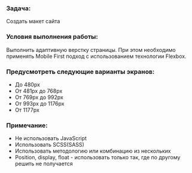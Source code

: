 ### Задача: 
Создать макет сайта
### Условия выполнения работы:
Выполнить адаптивную верстку страницы. При этом необходимо применять Mobile First подход с использованием технологии Flexbox. 
### Предусмотреть следующие варианты экранов:
* До 480px
* От 481px до 768px
* От 769px до 992px
* От 993px до 1176px
* От 1177px 
### Примечание:
* Не использовать JavaScript
* Использовать SCSS(SASS)
* Использовать методологию или комбинацию из нескольких
* Position, display, float - использовать только так, где по другому решить не получается

